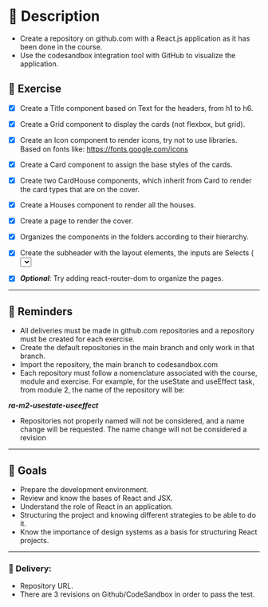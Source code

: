 # :loudspeaker: **Description**

- Create a repository on github.com with a React.js application as it has been done in the course.
- Use the codesandbox integration tool with GitHub to visualize the application. 

## :memo: **Exercise**

- [x] Create a Title component based on Text for the headers, from h1 to h6.
- [x] Create a Grid component to display the cards (not flexbox, but grid).
- [x] Create an Icon component to render icons, try not to use libraries. Based on fonts like: https://fonts.google.com/icons
- [x] Create a Card component to assign the base styles of the cards.
- [x] Create two CardHouse components, which inherit from Card to render the card types that are on the cover.
- [x] Create a Houses component to render all the houses.
- [x] Create a page to render the cover.
- [x] Organizes the components in the folders according to their hierarchy.
- [x] Create the subheader with the layout elements, the inputs are Selects (<select>).

-[x] ***Optional***: Try adding react-router-dom to organize the pages.
---
  
## :pushpin: **Reminders**

- All deliveries must be made in github.com repositories and a repository must be created for each exercise.
- Create the default repositories in the main branch and only work in that branch.
- Import the repository, the main branch to codesandbox.com
- Each repository must follow a nomenclature associated with the course, module and exercise. For example, for the useState and useEffect task, from module 2, the name of the repository will be:

***ra-m2-usestate-useeffect***

- Repositories not properly named will not be considered, and a name change will be requested. The name change will not be considered a revision
---
## :dart: Goals

- Prepare the development environment.
- Review and know the bases of React and JSX.
- Understand the role of React in an application.
- Structuring the project and knowing different strategies to be able to do it.
- Know the importance of design systems as a basis for structuring React projects.
---
### :truck: Delivery:

- Repository URL.
- There are 3 revisions on Github/CodeSandbox in order to pass the test.


